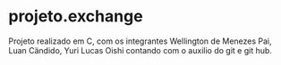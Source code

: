# projeto.exchange
Projeto realizado em C, com os integrantes Wellington de Menezes Pai, Luan Cändido, Yuri Lucas Oishi contando com o auxilio do git e git hub.
